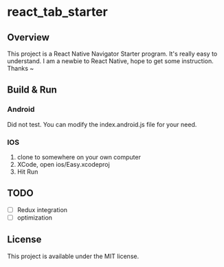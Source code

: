 # react_tab_starter

## Overview
This project is a React Native Navigator Starter program. It's really easy to understand. I am a newbie to React Native, hope to get some instruction. Thanks ~ 

## Build & Run
### Android
Did not test. You can modify the index.android.js file for your need.

### IOS
1. clone to somewhere on your own computer       
2. XCode, open ios/Easy.xcodeproj         
3. Hit Run

## TODO
- [ ] Redux integration       
- [ ] optimization

## License        
This project is available under the MIT license.
